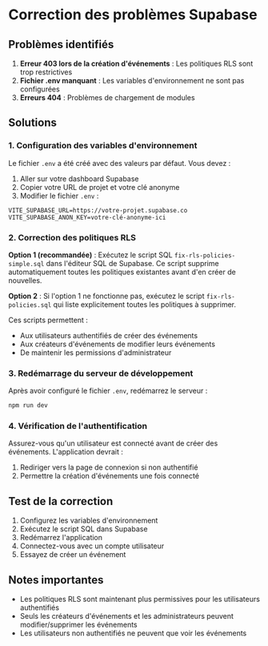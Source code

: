 # Correction des problèmes Supabase

## Problèmes identifiés

1. **Erreur 403 lors de la création d'événements** : Les politiques RLS sont trop restrictives
2. **Fichier .env manquant** : Les variables d'environnement ne sont pas configurées
3. **Erreurs 404** : Problèmes de chargement de modules

## Solutions

### 1. Configuration des variables d'environnement

Le fichier `.env` a été créé avec des valeurs par défaut. Vous devez :

1. Aller sur votre dashboard Supabase
2. Copier votre URL de projet et votre clé anonyme
3. Modifier le fichier `.env` :

```env
VITE_SUPABASE_URL=https://votre-projet.supabase.co
VITE_SUPABASE_ANON_KEY=votre-clé-anonyme-ici
```

### 2. Correction des politiques RLS

**Option 1 (recommandée)** : Exécutez le script SQL `fix-rls-policies-simple.sql` dans l'éditeur SQL de Supabase. Ce script supprime automatiquement toutes les politiques existantes avant d'en créer de nouvelles.

**Option 2** : Si l'option 1 ne fonctionne pas, exécutez le script `fix-rls-policies.sql` qui liste explicitement toutes les politiques à supprimer.

Ces scripts permettent :
- Aux utilisateurs authentifiés de créer des événements
- Aux créateurs d'événements de modifier leurs événements
- De maintenir les permissions d'administrateur

### 3. Redémarrage du serveur de développement

Après avoir configuré le fichier `.env`, redémarrez le serveur :

```bash
npm run dev
```

### 4. Vérification de l'authentification

Assurez-vous qu'un utilisateur est connecté avant de créer des événements. L'application devrait :

1. Rediriger vers la page de connexion si non authentifié
2. Permettre la création d'événements une fois connecté

## Test de la correction

1. Configurez les variables d'environnement
2. Exécutez le script SQL dans Supabase
3. Redémarrez l'application
4. Connectez-vous avec un compte utilisateur
5. Essayez de créer un événement

## Notes importantes

- Les politiques RLS sont maintenant plus permissives pour les utilisateurs authentifiés
- Seuls les créateurs d'événements et les administrateurs peuvent modifier/supprimer les événements
- Les utilisateurs non authentifiés ne peuvent que voir les événements 